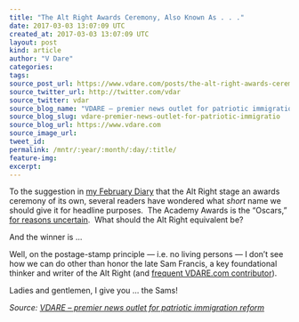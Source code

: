 ```yaml
---
title: "The Alt Right Awards Ceremony, Also Known As . . ."
date: 2017-03-03 13:07:09 UTC
created_at: 2017-03-03 13:07:09 UTC
layout: post
kind: article
author: "V Dare"
categories: 
tags: 
source_post_url: https://www.vdare.com/posts/the-alt-right-awards-ceremony-also-known-as
source_twitter_url: http://twitter.com/vdar
source_twitter: vdar
source_blog_name: "VDARE – premier news outlet for patriotic immigration reform"
source_blog_slug: vdare-premier-news-outlet-for-patriotic-immigratio
source_blog_url: https://www.vdare.com
source_image_url: 
tweet_id:
permalink: /mntr/:year/:month/:day/:title/
feature-img: 
excerpt:
---
```

<div class="pf-content"><p>To the suggestion in <a href="http://www.vdare.com/articles/derb-february-diary-an-alt-right-style-book-overproduction-of-elites-etc">my February Diary</a> that the Alt Right stage an awards ceremony of its own, several readers have wondered what <em>short</em> name we should give it for headline purposes.  The Academy Awards is the “Oscars,” <a href="http://www.infoplease.com/askeds/called-oscar.html">for reasons uncertain</a>.  What should the Alt Right equivalent be?</p><div id="57966237cc52c74a5e1363c4" class="vdb_player vdb_57966237cc52c74a5e1363c456bcd17ce4b018167fea5539">    </div>
<p>And the winner is …</p>
<p>Well, on the postage-stamp principle — i.e. no living persons — I don’t see how we can do other than honor the late Sam Francis, a key foundational thinker and writer of the Alt Right (and <a href="http://www.vdare.com/users/sam-francis">frequent VDARE.com contributor</a>).</p>
<p>Ladies and gentlemen, I give you … the Sams!</p>
</div><div class="">
    <i>Source: <a href="https://www.vdare.com">VDARE – premier news outlet for patriotic immigration reform</a></i>
</div>

